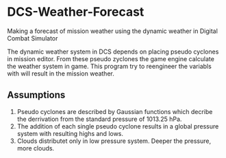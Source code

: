 # DCS-Weather-Forecast
Making a forecast of mission weather using the dynamic weather in Digital Combat Simulator

The dynamic weather system in DCS depends on placing pseudo cyclones in mission editor. From these pseudo zyclones the game engine calculate the weather system in game.
This program try to reengineer the variabls with will result in the mission weather.


## Assumptions
1. Pseudo cyclones are described by Gaussian functions which decribe the derrivation from the standard pressure of 1013.25 hPa.
2. The addition of each single pseudo cyclone results in a global pressure system with resulting highs and lows.
3. Clouds distributet only in low pressure system. Deeper the pressure, more clouds.
